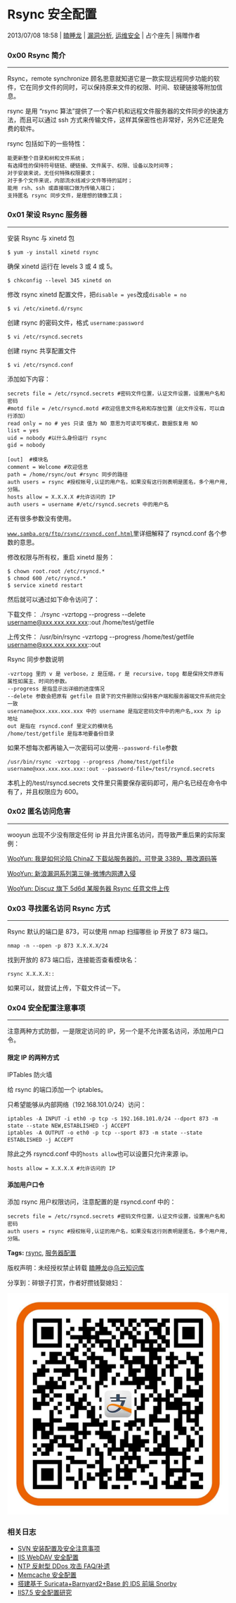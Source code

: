 # Rsync 安全配置

2013/07/08 18:58 | [瞌睡龙](http://drops.wooyun.org/author/瞌睡龙 "由 瞌睡龙 发布") | [漏洞分析](http://drops.wooyun.org/category/papers "查看 漏洞分析 中的全部文章"), [运维安全](http://drops.wooyun.org/category/%e8%bf%90%e7%bb%b4%e5%ae%89%e5%85%a8 "查看 运维安全 中的全部文章") | 占个座先 | 捐赠作者

### 0x00 Rsync 简介

* * *

Rsync，remote synchronize 顾名思意就知道它是一款实现远程同步功能的软件，它在同步文件的同时，可以保持原来文件的权限、时间、软硬链接等附加信息。

rsync 是用 “rsync 算法”提供了一个客户机和远程文件服务器的文件同步的快速方法，而且可以通过 ssh 方式来传输文件，这样其保密性也非常好，另外它还是免费的软件。

rsync 包括如下的一些特性：

```
能更新整个目录和树和文件系统；
有选择性的保持符号链链、硬链接、文件属于、权限、设备以及时间等；
对于安装来说，无任何特殊权限要求；
对于多个文件来说，内部流水线减少文件等待的延时；
能用 rsh、ssh 或直接端口做为传输入端口；
支持匿名 rsync 同步文件，是理想的镜像工具； 
```

### 0x01 架设 Rsync 服务器

* * *

安装 Rsync 与 xinetd 包

```
$ yum -y install xinetd rsync 
```

确保 xinetd 运行在 levels 3 或 4 或 5。

```
$ chkconfig --level 345 xinetd on 
```

修改 rsync xinetd 配置文件，把`disable = yes`改成`disable = no`

```
$ vi /etc/xinetd.d/rsync 
```

创建 rsync 的密码文件，格式 `username:password`

```
$ vi /etc/rsyncd.secrets 
```

创建 rsync 共享配置文件

```
$ vi /etc/rsyncd.conf 
```

添加如下内容：

```
secrets file = /etc/rsyncd.secrets #密码文件位置，认证文件设置，设置用户名和密码
#motd file = /etc/rsyncd.motd #欢迎信息文件名称和存放位置（此文件没有，可以自行添加）
read only = no # yes 只读 值为 NO 意思为可读可写模式，数据恢复用 NO
list = yes
uid = nobody #以什么身份运行 rsync
gid = nobody

[out]  #模块名
comment = Welcome #欢迎信息
path = /home/rsync/out #rsync 同步的路径
auth users = rsync #授权帐号,认证的用户名，如果没有这行则表明是匿名，多个用户用,分隔。
hosts allow = X.X.X.X #允许访问的 IP
auth users = username #/etc/rsyncd.secrets 中的用户名 
```

还有很多参数没有使用。

[`www.samba.org/ftp/rsync/rsyncd.conf.html`](http://www.samba.org/ftp/rsync/rsyncd.conf.html)里详细解释了 rsyncd.conf 各个参数的意思。

修改权限与所有权，重启 xinetd 服务：

```
$ chown root.root /etc/rsyncd.*
$ chmod 600 /etc/rsyncd.*
$ service xinetd restart 
```

然后就可以通过如下命令访问了：

下载文件： ./rsync -vzrtopg --progress --delete username@xxx.xxx.xxx.xxx::out /home/test/getfile

上传文件： /usr/bin/rsync -vzrtopg --progress /home/test/getfile username@xxx.xxx.xxx.xxx::out

Rsync 同步参数说明

```
-vzrtopg 里的 v 是 verbose，z 是压缩，r 是 recursive，topg 都是保持文件原有属性如属主、时间的参数。
--progress 是指显示出详细的进度情况
--delete 参数会把原有 getfile 目录下的文件删除以保持客户端和服务器端文件系统完全一致
username@xxx.xxx.xxx.xxx 中的 username 是指定密码文件中的用户名,xxx 为 ip 地址
out 是指在 rsyncd.conf 里定义的模块名
/home/test/getfile 是指本地要备份目录 
```

如果不想每次都再输入一次密码可以使用`--password-file`参数

```
/usr/bin/rsync -vzrtopg --progress /home/test/getfile  username@xxx.xxx.xxx.xxx::out --password-file=/test/rsyncd.secrets 
```

本机上的/test/rsyncd.secrets 文件里只需要保存密码即可，用户名已经在命令中有了，并且权限应为 600。

### 0x02 匿名访问危害

* * *

wooyun 出现不少没有限定任何 ip 并且允许匿名访问，而导致严重后果的实际案例：

[WooYun: 我是如何沦陷 ChinaZ 下载站服务器的，可登录 3389、篡改源码等](http://www.wooyun.org/bugs/wooyun-2013-026232)

[WooYun: 新浪漏洞系列第三弹-微博内网遭入侵](http://www.wooyun.org/bugs/wooyun-2013-021589)

[WooYun: Discuz 旗下 5d6d 某服务器 Rsync 任意文件上传](http://www.wooyun.org/bugs/wooyun-2012-010093)

### 0x03 寻找匿名访问 Rsync 方式

* * *

Rsync 默认的端口是 873，可以使用 nmap 扫描哪些 ip 开放了 873 端口。

```
nmap -n --open -p 873 X.X.X.X/24 
```

找到开放的 873 端口后，连接能否查看模块名：

```
rsync X.X.X.X:: 
```

如果可以，就尝试上传，下载文件试一下。

### 0x04 安全配置注意事项

* * *

注意两种方式防御，一是限定访问的 IP，另一个是不允许匿名访问，添加用户口令。

#### 限定 IP 的两种方式

IPTables 防火墙

给 rsync 的端口添加一个 iptables。

只希望能够从内部网络（192.168.101.0/24）访问：

```
iptables -A INPUT -i eth0 -p tcp -s 192.168.101.0/24 --dport 873 -m state --state NEW,ESTABLISHED -j ACCEPT
iptables -A OUTPUT -o eth0 -p tcp --sport 873 -m state --state ESTABLISHED -j ACCEPT 
```

除此之外 rsyncd.conf 中的`hosts allow`也可以设置只允许来源 ip。

```
hosts allow = X.X.X.X #允许访问的 IP 
```

#### 添加用户口令

添加 rsync 用户权限访问，注意配置的是 rsyncd.conf 中的：

```
secrets file = /etc/rsyncd.secrets #密码文件位置，认证文件设置，设置用户名和密码
auth users = rsync #授权帐号,认证的用户名，如果没有这行则表明是匿名，多个用户用,分隔。 
```

**Tags:** [rsync](http://drops.wooyun.org/tag/rsync), [服务器配置](http://drops.wooyun.org/tag/%e6%9c%8d%e5%8a%a1%e5%99%a8%e9%85%8d%e7%bd%ae)

版权声明：未经授权禁止转载 [瞌睡龙](http://drops.wooyun.org/author/瞌睡龙 "由 瞌睡龙 发布")@[乌云知识库](http://drops.wooyun.org)

分享到：碎银子打赏，作者好攒钱娶媳妇：

![](img/img5_u108_png.jpg)

### 相关日志

*   [SVN 安装配置及安全注意事项](http://drops.wooyun.org/tips/352)
*   [IIS WebDAV 安全配置](http://drops.wooyun.org/papers/238)
*   [NTP 反射型 DDos 攻击 FAQ/补遗](http://drops.wooyun.org/papers/955)
*   [Memcache 安全配置](http://drops.wooyun.org/papers/865)
*   [搭建基于 Suricata+Barnyard2+Base 的 IDS 前端 Snorby](http://drops.wooyun.org/papers/653)
*   [IIS7.5 安全配置研究](http://drops.wooyun.org/papers/1019)